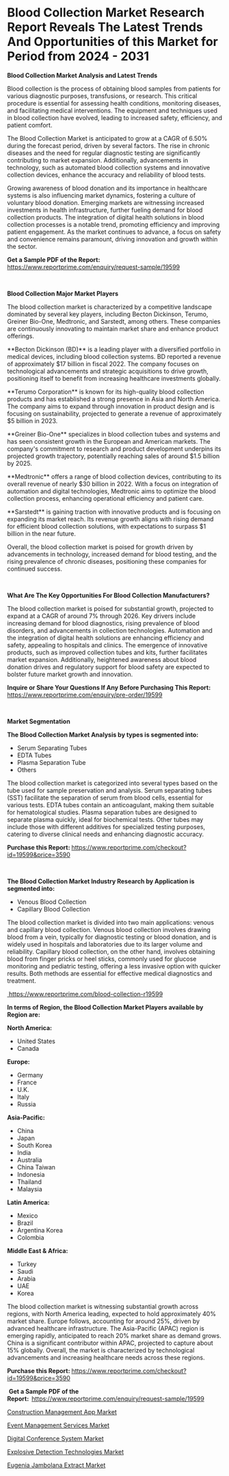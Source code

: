 <p><h1>Blood Collection Market Research Report Reveals The Latest Trends And Opportunities of this Market for Period from 2024 - 2031</h1></p><p><strong>Blood Collection Market Analysis and Latest Trends</strong></p>
<p><p>Blood collection is the process of obtaining blood samples from patients for various diagnostic purposes, transfusions, or research. This critical procedure is essential for assessing health conditions, monitoring diseases, and facilitating medical interventions. The equipment and techniques used in blood collection have evolved, leading to increased safety, efficiency, and patient comfort.</p><p>The Blood Collection Market is anticipated to grow at a CAGR of 6.50% during the forecast period, driven by several factors. The rise in chronic diseases and the need for regular diagnostic testing are significantly contributing to market expansion. Additionally, advancements in technology, such as automated blood collection systems and innovative collection devices, enhance the accuracy and reliability of blood tests. </p><p>Growing awareness of blood donation and its importance in healthcare systems is also influencing market dynamics, fostering a culture of voluntary blood donation. Emerging markets are witnessing increased investments in health infrastructure, further fueling demand for blood collection products. The integration of digital health solutions in blood collection processes is a notable trend, promoting efficiency and improving patient engagement. As the market continues to advance, a focus on safety and convenience remains paramount, driving innovation and growth within the sector.</p></p>
<p><strong>Get a Sample PDF of the Report:&nbsp;</strong> <a href="https://www.reportprime.com/enquiry/request-sample/19599?utm_campaign=1847&utm_medium=2&utm_source=Github&utm_content=ia&utm_term=23112024&utm_id=blood-collection">https://www.reportprime.com/enquiry/request-sample/19599</a></p>
<p>&nbsp;</p>
<p><strong>Blood Collection Major Market Players</strong></p>
<p><p>The blood collection market is characterized by a competitive landscape dominated by several key players, including Becton Dickinson, Terumo, Greiner Bio-One, Medtronic, and Sarstedt, among others. These companies are continuously innovating to maintain market share and enhance product offerings.</p><p>**Becton Dickinson (BD)** is a leading player with a diversified portfolio in medical devices, including blood collection systems. BD reported a revenue of approximately $17 billion in fiscal 2022. The company focuses on technological advancements and strategic acquisitions to drive growth, positioning itself to benefit from increasing healthcare investments globally.</p><p>**Terumo Corporation** is known for its high-quality blood collection products and has established a strong presence in Asia and North America. The company aims to expand through innovation in product design and is focusing on sustainability, projected to generate a revenue of approximately $5 billion in 2023.</p><p>**Greiner Bio-One** specializes in blood collection tubes and systems and has seen consistent growth in the European and American markets. The company's commitment to research and product development underpins its projected growth trajectory, potentially reaching sales of around $1.5 billion by 2025.</p><p>**Medtronic** offers a range of blood collection devices, contributing to its overall revenue of nearly $30 billion in 2022. With a focus on integration of automation and digital technologies, Medtronic aims to optimize the blood collection process, enhancing operational efficiency and patient care.</p><p>**Sarstedt** is gaining traction with innovative products and is focusing on expanding its market reach. Its revenue growth aligns with rising demand for efficient blood collection solutions, with expectations to surpass $1 billion in the near future.</p><p>Overall, the blood collection market is poised for growth driven by advancements in technology, increased demand for blood testing, and the rising prevalence of chronic diseases, positioning these companies for continued success.</p></p>
<p>&nbsp;</p>
<p><strong>What Are The Key Opportunities For Blood Collection Manufacturers?</strong></p>
<p><p>The blood collection market is poised for substantial growth, projected to expand at a CAGR of around 7% through 2026. Key drivers include increasing demand for blood diagnostics, rising prevalence of blood disorders, and advancements in collection technologies. Automation and the integration of digital health solutions are enhancing efficiency and safety, appealing to hospitals and clinics. The emergence of innovative products, such as improved collection tubes and kits, further facilitates market expansion. Additionally, heightened awareness about blood donation drives and regulatory support for blood safety are expected to bolster future market growth and innovation.</p></p>
<p><strong>Inquire or Share Your Questions If Any Before Purchasing This Report:</strong> <a href="https://www.reportprime.com/enquiry/pre-order/19599?utm_campaign=1847&utm_medium=2&utm_source=Github&utm_content=ia&utm_term=23112024&utm_id=blood-collection">https://www.reportprime.com/enquiry/pre-order/19599</a></p>
<p>&nbsp;</p>
<p><strong>Market Segmentation</strong></p>
<p><strong>The Blood Collection Market Analysis by types is segmented into:</strong></p>
<p><ul><li>Serum Separating Tubes</li><li>EDTA Tubes</li><li>Plasma Separation Tube</li><li>Others</li></ul></p>
<p><p>The blood collection market is categorized into several types based on the tube used for sample preservation and analysis. Serum separating tubes (SST) facilitate the separation of serum from blood cells, essential for various tests. EDTA tubes contain an anticoagulant, making them suitable for hematological studies. Plasma separation tubes are designed to separate plasma quickly, ideal for biochemical tests. Other tubes may include those with different additives for specialized testing purposes, catering to diverse clinical needs and enhancing diagnostic accuracy.</p></p>
<p><strong>Purchase this Report:&nbsp;</strong><a href="https://www.reportprime.com/checkout?id=19599&price=3590&utm_campaign=1847&utm_medium=2&utm_source=Github&utm_content=ia&utm_term=23112024&utm_id=blood-collection">https://www.reportprime.com/checkout?id=19599&price=3590</a></p>
<p>&nbsp;</p>
<p><strong>The Blood Collection Market Industry Research by Application is segmented into:</strong></p>
<p><ul><li>Venous Blood Collection</li><li>Capillary Blood Collection</li></ul></p>
<p><p>The blood collection market is divided into two main applications: venous and capillary blood collection. Venous blood collection involves drawing blood from a vein, typically for diagnostic testing or blood donation, and is widely used in hospitals and laboratories due to its larger volume and reliability. Capillary blood collection, on the other hand, involves obtaining blood from finger pricks or heel sticks, commonly used for glucose monitoring and pediatric testing, offering a less invasive option with quicker results. Both methods are essential for effective medical diagnostics and treatment.</p></p>
<p><a href="https://www.reportprime.com/blood-collection-r19599?utm_campaign=1847&utm_medium=2&utm_source=Github&utm_content=ia&utm_term=23112024&utm_id=blood-collection">&nbsp;https://www.reportprime.com/blood-collection-r19599</a></p>
<p><strong>In terms of Region, the Blood Collection Market Players available by Region are:</strong></p>
<p>
    <p> <strong> North America: </strong>
        <ul>
            <li>United States</li>
            <li>Canada</li>
        </ul>
        </p> 
    <p> <strong> Europe: </strong>
        <ul>
            <li>Germany</li>
            <li>France</li>
            <li>U.K.</li>
            <li>Italy</li>
            <li>Russia</li>
        </ul>
        </p> 
    <p> <strong> Asia-Pacific: </strong>
        <ul>
            <li>China</li>
            <li>Japan</li>
            <li>South Korea</li>
            <li>India</li>
            <li>Australia</li>
            <li>China Taiwan</li>
            <li>Indonesia</li>
            <li>Thailand</li>
            <li>Malaysia</li>
        </ul>
        </p> 
    <p> <strong> Latin America: </strong>
        <ul>
            <li>Mexico</li>
            <li>Brazil</li>
            <li>Argentina Korea</li>
            <li>Colombia</li>
        </ul>
        </p> 
    <p> <strong> Middle East & Africa: </strong>
        <ul>
            <li>Turkey</li>
            <li>Saudi</li>
            <li>Arabia</li>
            <li>UAE</li>
            <li>Korea</li>
        </ul>
    </p>
    </p>
<p><p>The blood collection market is witnessing substantial growth across regions, with North America leading, expected to hold approximately 40% market share. Europe follows, accounting for around 25%, driven by advanced healthcare infrastructure. The Asia-Pacific (APAC) region is emerging rapidly, anticipated to reach 20% market share as demand grows. China is a significant contributor within APAC, projected to capture about 15% globally. Overall, the market is characterized by technological advancements and increasing healthcare needs across these regions.</p></p>
<p><strong>Purchase this Report: </strong><a href="https://www.reportprime.com/checkout?id=19599&price=3590&utm_campaign=1847&utm_medium=2&utm_source=Github&utm_content=ia&utm_term=23112024&utm_id=blood-collection">https://www.reportprime.com/checkout?id=19599&price=3590</a></p>
<p>&nbsp;<strong>Get a Sample PDF of the Report:&nbsp;&nbsp;</strong><a href="https://www.reportprime.com/enquiry/request-sample/19599?utm_campaign=1847&utm_medium=2&utm_source=Github&utm_content=ia&utm_term=23112024&utm_id=blood-collection">https://www.reportprime.com/enquiry/request-sample/19599</a></p>
<p><strong></strong></p>
<p><p><a href="https://issuu.com/reportprime-2/docs/construction-management-app-market-_9ba9487c9066cb?utm_campaign=1847&utm_medium=2&utm_source=Github&utm_content=ia&utm_term=23112024&utm_id=blood-collection">Construction Management App Market</a></p><p><a href="https://www.linkedin.com/pulse/event-management-services-market-outlook-from-2024-2031-size-e10ne?utm_campaign=1847&utm_medium=2&utm_source=Github&utm_content=ia&utm_term=23112024&utm_id=blood-collection">Event Management Services Market</a></p><p><a href="https://issuu.com/reportprime-2/docs/digital-conference-system-market-si_8a7d9cab44f21c?utm_campaign=1847&utm_medium=2&utm_source=Github&utm_content=ia&utm_term=23112024&utm_id=blood-collection">Digital Conference System Market</a></p><p><a href="https://www.linkedin.com/pulse/explosive-detection-technologies-market-analysis-trends-share-j5uue?utm_campaign=1847&utm_medium=2&utm_source=Github&utm_content=ia&utm_term=23112024&utm_id=blood-collection">Explosive Detection Technologies Market</a></p><p><a href="https://www.linkedin.com/pulse/global-eugenia-jambolana-extract-industry-analysis-share-zlmzf?utm_campaign=1847&utm_medium=2&utm_source=Github&utm_content=ia&utm_term=23112024&utm_id=blood-collection">Eugenia Jambolana Extract Market</a></p></p>